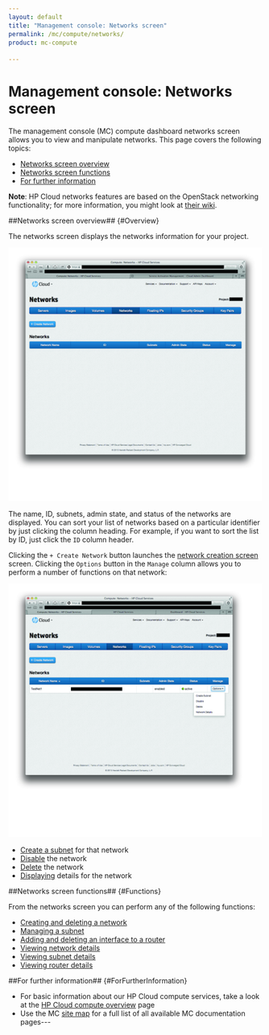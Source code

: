 ```yaml
---
layout: default
title: "Management console: Networks screen"
permalink: /mc/compute/networks/
product: mc-compute

---
```

# Management console: Networks screen

The management console (MC) compute dashboard networks screen allows you to view and manipulate networks.  This page covers the following topics:

* [Networks screen overview](#Overview)
* [Networks screen functions](#Functions)
* [For further information](#ForFurtherInformation)

**Note**: HP Cloud networks features are based on the OpenStack networking functionality; for more information, you might look at [their wiki](https://wiki.openstack.org/wiki/Quantum).


##Networks screen overview## {#Overview}

The networks screen displays the networks information for your project.

<img src="media/compute-networks00.jpg" width="580" alt="" />

The name, ID, subnets, admin state, and status of the networks are displayed.  You can sort your list of networks based on a particular identifier by just clicking the column heading.  For example, if you want to sort the list by ID, just click the `ID` column header.  

Clicking the `+ Create Network` button launches the [network creation screen](/mc/compute/networks/create-network) screen.  Clicking the `Options` button in the `Manage` column allows you to perform a number of functions on that network:

<img src="media/compute-networks01.jpg" width="580" alt="" />

* [Create a subnet](/mc/compute/networks/manage-subnet#Creating/) for that network
* [Disable](/mc/compute/networks/enable-network#Disabling/) the network
* [Delete](/mc/compute/networks/create-network#Deleting/) the network
* [Displaying](/mc/compute/networks/view-network/) details for the network


##Networks screen functions## {#Functions}

From the networks screen you can perform any of the following functions:

* [Creating and deleting a network](/mc/compute/networks/create-network/)
* [Managing a subnet](/mc/compute/networks/manage-subnet/)
* [Adding and deleting an interface to a router](/mc/compute/networks/manage-routers/)
* [Viewing network details](/mc/compute/networks/view-network/)
* [Viewing subnet details](/mc/compute/networks/view-subnet/)
* [Viewing router details](/mc/compute/networks/view-router/)

<!-- * [Understanding network system messages](/mc/compute/networks/sys-messages/)-->


##For further information## {#ForFurtherInformation}

* For basic information about our HP Cloud compute services, take a look at the [HP Cloud compute overview](/compute/) page
* Use the MC [site map](/mc/sitemap) for a full list of all available MC documentation pages---
